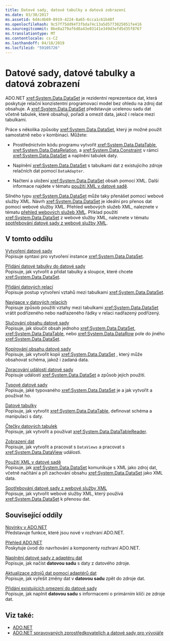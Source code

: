 ```yaml
---
title: Datové sady, datové tabulky a datová zobrazení
ms.date: 03/30/2017
ms.assetid: 6d4c4b69-8919-4224-8a65-6cca1c61b48f
ms.openlocfilehash: 9c57f75dd94f3fbda74c13a5d5773825051fe416
ms.sourcegitcommit: 0be8a279af6d8a43e03141e349d3efd5d35f8767
ms.translationtype: MT
ms.contentlocale: cs-CZ
ms.lasthandoff: 04/18/2019
ms.locfileid: "59105726"
---
```

# <a name="datasets-datatables-and-dataviews"></a>Datové sady, datové tabulky a datová zobrazení
ADO.NET <xref:System.Data.DataSet> je rezidentní reprezentace dat, která poskytuje relační konzistentní programovací model bez ohledu na zdroj dat obsahuje. A <xref:System.Data.DataSet> představuje ucelenou sadu dat včetně tabulek, které obsahují, pořadí a omezit data, jakož i relace mezi tabulkami.  
  
 Práce s několika způsoby <xref:System.Data.DataSet>, který je možné použít samostatně nebo v kombinaci. Můžete:  
  
-   Prostřednictvím kódu programu vytvořit <xref:System.Data.DataTable>, <xref:System.Data.DataRelation>, a <xref:System.Data.Constraint> v rámci <xref:System.Data.DataSet> a naplnění tabulek daty.  
  
-   Naplnění <xref:System.Data.DataSet> s tabulkami dat z existujícího zdroje relačních dat pomocí `DataAdapter`.  
  
-   Načtení a uložení <xref:System.Data.DataSet> obsah pomocí XML. Další informace najdete v tématu [použití XML v datové sadě](../../../../../docs/framework/data/adonet/dataset-datatable-dataview/using-xml-in-a-dataset.md).  
  
 Silného typu <xref:System.Data.DataSet> může taky přenášet pomocí webové služby XML. Návrh <xref:System.Data.DataSet> je ideální pro přenos dat pomocí webové služby XML. Přehled webových služeb XML, naleznete v tématu [přehled webových služeb XML](https://docs.microsoft.com/previous-versions/dotnet/netframework-4.0/w9fdtx28(v=vs.100)). Příklad použití <xref:System.Data.DataSet> z webové služby XML, naleznete v tématu [spotřebování datové sady z webové služby XML](../../../../../docs/framework/data/adonet/dataset-datatable-dataview/consuming-a-dataset-from-an-xml-web-service.md).  
  
## <a name="in-this-section"></a>V tomto oddílu  
 [Vytvoření datové sady](../../../../../docs/framework/data/adonet/dataset-datatable-dataview/creating-a-dataset.md)  
 Popisuje syntaxi pro vytvoření instance <xref:System.Data.DataSet>.  
  
 [Přidání datové tabulky do datové sady](../../../../../docs/framework/data/adonet/dataset-datatable-dataview/adding-a-datatable-to-a-dataset.md)  
 Popisuje, jak vytvořit a přidat tabulky a sloupce, které chcete <xref:System.Data.DataSet>.  
  
 [Přidání datových relací](../../../../../docs/framework/data/adonet/dataset-datatable-dataview/adding-datarelations.md)  
 Popisuje postup vytvoření vztahů mezi tabulkami <xref:System.Data.DataSet>.  
  
 [Navigace v datových relacích](../../../../../docs/framework/data/adonet/dataset-datatable-dataview/navigating-datarelations.md)  
 Popisuje způsob použití vztahy mezi tabulkami <xref:System.Data.DataSet> vrátit podřízeného nebo nadřazeného řádky v relaci nadřazený podřízený.  
  
 [Slučování obsahu datové sady](../../../../../docs/framework/data/adonet/dataset-datatable-dataview/merging-dataset-contents.md)  
 Popisuje, jak sloučit obsah jednoho <xref:System.Data.DataSet>, <xref:System.Data.DataTable>, nebo <xref:System.Data.DataRow> pole do jiného <xref:System.Data.DataSet>.  
  
 [Kopírování obsahu datové sady](../../../../../docs/framework/data/adonet/dataset-datatable-dataview/copying-dataset-contents.md)  
 Popisuje, jak vytvořit kopii <xref:System.Data.DataSet> , který může obsahovat schéma, jakož i zadaná data.  
  
 [Zpracování událostí datové sady](../../../../../docs/framework/data/adonet/dataset-datatable-dataview/handling-dataset-events.md)  
 Popisuje událostí <xref:System.Data.DataSet> a způsob jejich použití.  
  
 [Typové datové sady](../../../../../docs/framework/data/adonet/dataset-datatable-dataview/typed-datasets.md)  
 Popisuje, jaké typovaného <xref:System.Data.DataSet> je a jak vytvořit a používat ho.  
  
 [Datové tabulky](../../../../../docs/framework/data/adonet/dataset-datatable-dataview/datatables.md)  
 Popisuje, jak vytvořit <xref:System.Data.DataTable>, definovat schéma a manipulaci s daty.  
  
 [Čtečky datových tabulek](../../../../../docs/framework/data/adonet/dataset-datatable-dataview/datatablereaders.md)  
 Popisuje, jak vytvořit a používat <xref:System.Data.DataTableReader>.  
  
 [Zobrazení dat](../../../../../docs/framework/data/adonet/dataset-datatable-dataview/dataviews.md)  
 Popisuje, jak vytvořit a pracovat s `DataViews` a pracovat s <xref:System.Data.DataView> události.  
  
 [Použití XML v datové sadě](../../../../../docs/framework/data/adonet/dataset-datatable-dataview/using-xml-in-a-dataset.md)  
 Popisuje, jak <xref:System.Data.DataSet> komunikuje s XML jako zdroj dat, včetně načítání a při zachování obsahu <xref:System.Data.DataSet> jako XML data.  
  
 [Spotřebování datové sady z webové služby XML](../../../../../docs/framework/data/adonet/dataset-datatable-dataview/consuming-a-dataset-from-an-xml-web-service.md)  
 Popisuje, jak vytvořit webové služby XML, který používá <xref:System.Data.DataSet> k přenosu dat.  
  
## <a name="related-sections"></a>Související oddíly  
 [Novinky v ADO.NET](../../../../../docs/framework/data/adonet/whats-new.md)  
 Představuje funkce, které jsou nové v rozhraní ADO.NET.  
  
 [Přehled ADO.NET](../../../../../docs/framework/data/adonet/ado-net-overview.md)  
 Poskytuje úvod do navrhování a komponenty rozhraní ADO.NET.  
  
 [Naplnění datové sady z adaptéru dat](../../../../../docs/framework/data/adonet/populating-a-dataset-from-a-dataadapter.md)  
 Popisuje, jak načíst **datovou sadu** s daty z datového zdroje.  
  
 [Aktualizace zdrojů dat pomocí adaptérů dat](../../../../../docs/framework/data/adonet/updating-data-sources-with-dataadapters.md)  
 Popisuje, jak vyřešit změny dat v **datovou sadu** zpět do zdroje dat.  
  
 [Přidání existujících omezení do datové sady](../../../../../docs/framework/data/adonet/adding-existing-constraints-to-a-dataset.md)  
 Popisuje, jak naplnit **datovou sadu** s informacemi o primárním klíči ze zdroje dat.  
  
## <a name="see-also"></a>Viz také:

- [ADO.NET](../../../../../docs/framework/data/adonet/index.md)
- [ADO.NET spravovaných zprostředkovatelích a datové sady pro vývojáře](https://go.microsoft.com/fwlink/?LinkId=217917)
